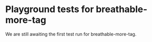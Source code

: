 # Playground tests for breathable-more-tag
We are still awaiting the first test run for breathable-more-tag.
